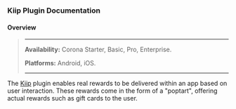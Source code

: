 ### Kiip Plugin Documentation

#### Overview

> * * *
> 
> **Availability:** Corona Starter, Basic, Pro, Enterprise.
> 
> **Platforms:** Android, iOS.
> 
> * * *

The [Kiip](http://www.kiip.me) plugin enables real rewards to be delivered within an app based on user interaction. These rewards come in the form of a "poptart", offering actual rewards such as gift cards to the user.